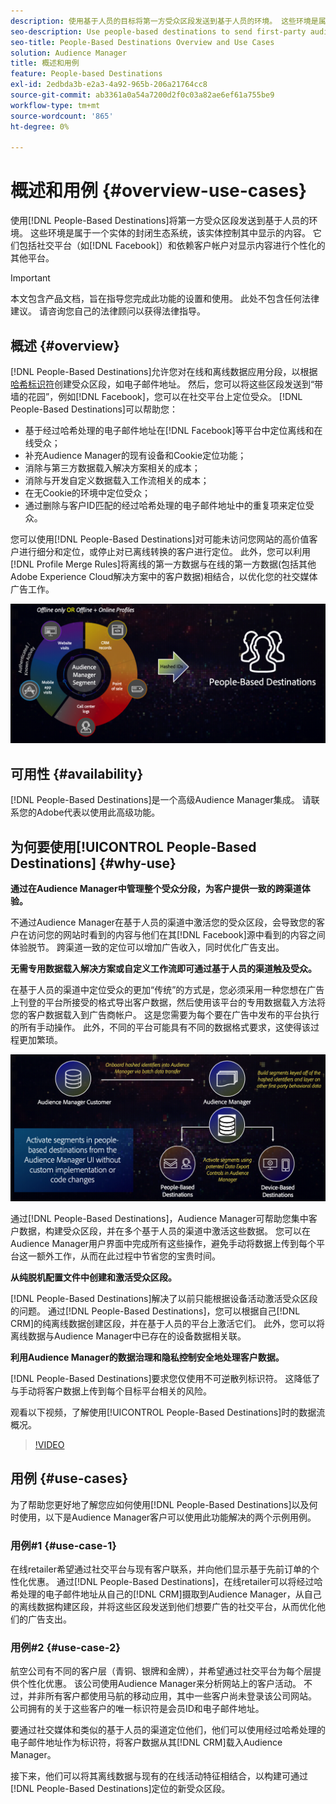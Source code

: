 ```yaml
---
description: 使用基于人员的目标将第一方受众区段发送到基于人员的环境。 这些环境是属于一个实体的封闭生态系统，该实体控制其中显示的内容。 它们包括脸书等社交平台，以及其他依赖客户帐户来个性化显示内容的平台。
seo-description: Use people-based destinations to send first-party audience segments to people-based environments. These environments are closed ecosystems belonging to one entity that controls the content that is being displayed within it. They include social platforms such as Facebook, and other platforms that rely on customer accounts to personalize the displayed content.
seo-title: People-Based Destinations Overview and Use Cases
solution: Audience Manager
title: 概述和用例
feature: People-based Destinations
exl-id: 2edbda3b-e2a3-4a92-965b-206a21764cc8
source-git-commit: ab3361a0a54a7200d2f0c03a82ae6ef61a755be9
workflow-type: tm+mt
source-wordcount: '865'
ht-degree: 0%

---
```


# 概述和用例 {#overview-use-cases}

使用[!DNL People-Based Destinations]将第一方受众区段发送到基于人员的环境。 这些环境是属于一个实体的封闭生态系统，该实体控制其中显示的内容。 它们包括社交平台（如[!DNL Facebook]）和依赖客户帐户对显示内容进行个性化的其他平台。

>[!IMPORTANT]
>本文包含产品文档，旨在指导您完成此功能的设置和使用。 此处不包含任何法律建议。 请咨询您自己的法律顾问以获得法律指导。

## 概述 {#overview}

[!DNL People-Based Destinations]允许您对在线和离线数据应用分段，以根据[哈希标识符](people-based-destinations-prerequisites.md#hashing-requirements)创建受众区段，如电子邮件地址。 然后，您可以将这些区段发送到“带墙的花园”，例如[!DNL Facebook]，您可以在社交平台上定位受众。 [!DNL People-Based Destinations]可以帮助您：

* 基于经过哈希处理的电子邮件地址在[!DNL Facebook]等平台中定位离线和在线受众；
* 补充Audience Manager的现有设备和Cookie定位功能；
* 消除与第三方数据载入解决方案相关的成本；
* 消除与开发自定义数据载入工作流相关的成本；
* 在无Cookie的环境中定位受众；
* 通过删除与客户ID匹配的经过哈希处理的电子邮件地址中的重复项来定位受众。

您可以使用[!DNL People-Based Destinations]对可能未访问您网站的高价值客户进行细分和定位，或停止对已离线转换的客户进行定位。 此外，您可以利用[!DNL Profile Merge Rules]将离线的第一方数据与在线的第一方数据(包括其他Adobe Experience Cloud解决方案中的客户数据)相结合，以优化您的社交媒体广告工作。

![pbd-overview](assets/pbd-overview.png)

## 可用性 {#availability}

[!DNL People-Based Destinations]是一个高级Audience Manager集成。 请联系您的Adobe代表以使用此高级功能。

## 为何要使用[!UICONTROL People-Based Destinations] {#why-use}

**通过在Audience Manager中管理整个受众分段，为客户提供一致的跨渠道体验。**

不通过Audience Manager在基于人员的渠道中激活您的受众区段，会导致您的客户在访问您的网站时看到的内容与他们在其[!DNL Facebook]源中看到的内容之间体验脱节。 跨渠道一致的定位可以增加广告收入，同时优化广告支出。

**无需专用数据载入解决方案或自定义工作流即可通过基于人员的渠道触及受众。**

在基于人员的渠道中定位受众的更加“传统”的方式是，您必须采用一种您想在广告上刊登的平台所接受的格式导出客户数据，然后使用该平台的专用数据载入方法将您的客户数据载入到广告商帐户。 这是您需要为每个要在广告中发布的平台执行的所有手动操作。 此外，不同的平台可能具有不同的数据格式要求，这使得该过程更加繁琐。

![pbd-overview](assets/pbd-diagram.png)

通过[!DNL People-Based Destinations]，Audience Manager可帮助您集中客户数据，构建受众区段，并在多个基于人员的渠道中激活这些数据。 您可以在Audience Manager用户界面中完成所有这些操作，避免手动将数据上传到每个平台这一额外工作，从而在此过程中节省您的宝贵时间。

**从纯脱机配置文件中创建和激活受众区段。**

[!DNL People-Based Destinations]解决了以前只能根据设备活动激活受众区段的问题。 通过[!DNL People-Based Destinations]，您可以根据自己[!DNL CRM]的纯离线数据创建区段，并在基于人员的平台上激活它们。 此外，您可以将离线数据与Audience Manager中已存在的设备数据相关联。

**利用Audience Manager的数据治理和隐私控制安全地处理客户数据。**

[!DNL People-Based Destinations]要求您仅使用不可逆散列标识符。 这降低了与手动将客户数据上传到每个目标平台相关的风险。

观看以下视频，了解使用[!UICONTROL People-Based Destinations]时的数据流概况。

>[!VIDEO](https://video.tv.adobe.com/v/28968/)

## 用例 {#use-cases}

为了帮助您更好地了解您应如何使用[!DNL People-Based Destinations]以及何时使用，以下是Audience Manager客户可以使用此功能解决的两个示例用例。

### 用例#1 {#use-case-1}

在线retailer希望通过社交平台与现有客户联系，并向他们显示基于先前订单的个性化优惠。 通过[!DNL People-Based Destinations]，在线retailer可以将经过哈希处理的电子邮件地址从自己的[!DNL CRM]摄取到Audience Manager，从自己的离线数据构建区段，并将这些区段发送到他们想要广告的社交平台，从而优化他们的广告支出。

### 用例#2 {#use-case-2}

航空公司有不同的客户层（青铜、银牌和金牌），并希望通过社交平台为每个层提供个性化优惠。 该公司使用Audience Manager来分析网站上的客户活动。 不过，并非所有客户都使用马航的移动应用，其中一些客户尚未登录该公司网站。 公司拥有的关于这些客户的唯一标识符是会员ID和电子邮件地址。

要通过社交媒体和类似的基于人员的渠道定位他们，他们可以使用经过哈希处理的电子邮件地址作为标识符，将客户数据从其[!DNL CRM]载入Audience Manager。

接下来，他们可以将其离线数据与现有的在线活动特征相结合，以构建可通过[!DNL People-Based Destinations]定位的新受众区段。

